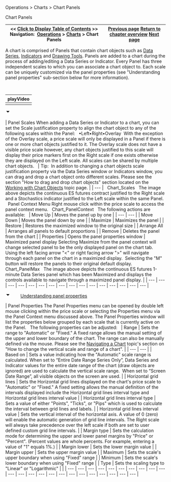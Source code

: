 ﻿


Operations \> Charts \> Chart Panels






















Chart Panels







| \<\< [Click to Display Table of Contents](chart_panels.md) \>\> **Navigation:**     [Operations](operations.md) \> [Charts](charts.md) \> Chart Panels | [Previous page](navigating_a_chart.md) [Return to chapter overview](charts.md) [Next page](chart_objects.md) |
| --- | --- |














A chart is comprised of Panels that contain chart objects such as [Data Series](working_with_price_data.md), [Indicators](working_with_indicators.md) and [Drawing Tools](working_with_drawing_tools__ob.md). Panels are added to a chart during the process of adding/editing a Data Series or Indicator. Every Panel has three independent scales to which you can associate a chart object to. Each scale can be uniquely customized via the panel properties (see "Understanding panel properties" sub\-section below for more information).


 




| playVideo |
| --- |
|  |



![tog_minus](tog_minus.gif)




| Panel Scales When adding a Data Series or Indicator to a chart, you can set the Scale justification property to align the chart object to any of the following scales within the Panel:   •Left•Right•Overlay  With the exception of the Overlay scale, a price scale will only be displayed in a Panel if there is one or more chart objects justified to it. The Overlay scale does not have a visible price scale however, any chart objects justified to this scale will display their price markers first on the Right scale if one exists otherwise they are displayed on the Left scale. All scales can be shared by multiple chart objects.      | Tip:  In addition to changing a chart objects scale justification property via the Data Series window or Indicators window, you can drag and drop a chart object onto different scales. Please see the section "How to drag and drop chart objects" section located on the [Working with Chart Objects](working_with_chart_objects.md) topic page. | | --- |      Chart_Scales   The image above depicts the continuous ES futures contract justified to the Right scale and a Stochastics indicator justified to the Left scale within the same Panel.   Panel Context Menu Right mouse click within the price scale to access the panel context menu.    Chart_PanelContext   The following actions are available:     | Move Up | Moves the panel up by one | | --- | --- | | Move Down | Moves the panel down by one | | Maximize | Maximizes the panel | | Restore | Restores the maximized window to the original size | | Arrange All | Arranges all panels to default proportions | | Remove | Deletes the panel from the chart | | Properties | Opens the panel properties window |        Maximized panel display Selecting Maximize from the panel context will change selected panel to be the only displayed panel on the chart tab. Using the left facing arrow "\<" or right facing arrow "\>" will navigate through each panel on the chart in a maximized display.  Selecting the "M" button will restore the panels to their original default display.    Chart_PanelMax   The image above depicts the continuous ES futures 1\-minute Data Series panel which has been Maximized and displays the controls available to navigate through a maximized panel display. |
| --- | --- | --- | --- | --- | --- | --- | --- | --- | --- | --- | --- | --- | --- | --- | --- |



![tog_minus](tog_minus.gif)        [Understanding panel properties](javascript:HMToggle('toggle','UnderstandingPanelProperties','UnderstandingPanelProperties_ICON'))




| Panel Properties The Panel Properties menu can be opened by double left mouse clicking within the price scale or selecting the Properties menu via the Panel Context menu discussed above. The Panel Properties window will list the properties below grouped by each scale that is currently active on the Panel.   The following properties can be adjusted:     | Range | Sets the range to "Automatic" or "Fixed." A fixed range allows the manual setting of the upper and lower boundary of the chart. The range can also be manually defined via the mouse. Please see the [Navigating a Chart](navigating_a_chart.md) topic's section on "How to change the vertical scale and range of a chart". | | --- | --- | | Based on | Sets a value indicating how the "Automatic" scale range is calculated.  When set to “Entire Date Range Series Only”, Data Series and Indicator values for the entire date range of the chart (draw objects are ignored) are used to calculate the vertical scale range.  When set to “Screen Date Range”, all visible objects on the screen are used. | | Horizontal grid lines | Sets the Horizontal grid lines displayed on the chart's price scale to "Automatic" or "Fixed." A fixed setting allows the manual definition of the intervals displayed include the Horizontal grid lines interval type and Horizontal grid lines interval value | | Horizontal grid lines interval type | Sets a value of either "Points", "Ticks", or "Pips" which is used to calculate the interval between grid lines and labels. | | Horizontal grid lines interval value | Sets the vertical interval of the horizontal axis. A value of 0 (zero) will enable the automatic generation of grid line intervals. The Right scale will always take precedence over the left scale if both are set to user defined custom grid line intervals. | | Margin type | Sets the calculation mode for determining the upper and lower panel margins by "Price" or "Percent". (Percent values are whole percents. For example, entering a value of "1" equals 1%.) | | Margin lower | Sets the lower margin value | | Margin upper | Sets the upper margin value | | Maximum | Sets the scale's upper boundary when using "Fixed" range | | Minimum | Sets the scale's lower boundary when using "Fixed" range | | Type | Sets the scaling type to "Linear" or "Logarithmic" | |
| --- | --- | --- | --- | --- | --- | --- | --- | --- | --- | --- | --- | --- | --- | --- | --- | --- | --- | --- | --- | --- | --- | --- |










